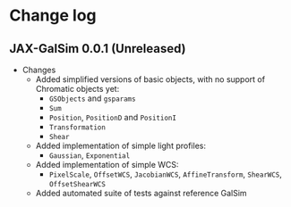 # Change log

## JAX-GalSim 0.0.1 (Unreleased)

* Changes
  * Added simplified versions of basic objects, with no support of Chromatic objects yet:
    * `GSObjects` and `gsparams`
    * `Sum`
    * `Position`, `PositionD` and `PositionI`
    * `Transformation`
    * `Shear`
  * Added implementation of simple light profiles:
    * `Gaussian`, `Exponential`
  * Added implementation of simple WCS:
    * `PixelScale`, `OffsetWCS`, `JacobianWCS`, `AffineTransform`, `ShearWCS`, `OffsetShearWCS`
  * Added automated suite of tests against reference GalSim
